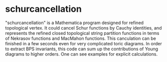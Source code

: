 # schurcancellation
"schurcancellation" is a Mathematica program designed for refined topological vertex. It could cancel Schur functions by Cauchy identities, and represents the refined closed topological string partition functions in terms of Nekrasov functions and MacMahon functions. This canculation can be finished in a few seconds even for very complicated toric diagrams. In order to extract BPS invariants, this code can sum up the contributions of Young diagrams to higher orders. One can see examples for explicit calculations.
